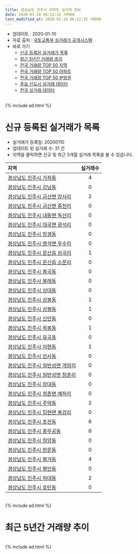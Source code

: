 ```yaml
---
title: 경상남도 진주시 아파트 실거래 정보
date: 2020-01-10 06:12:32 +0900
last_modified_at: 2020-01-10 06:12:32 +0900
---
```


* 업데이트 : 2020-01-10
* 자료 출처 : [국토교통부 실거래가 공개시스템](http://rt.molit.go.kr)
* 바로 가기
    * [신규 등록된 실거래가 목록](#신규-등록된-실거래가-목록)
    * [최근 5년간 거래량 추이](#최근-5년간-거래량-추이)
    * [전국 거래량 TOP 50 지역](https://inasie.github.io/apt-trade-info/최근-3개월-전국에서-가장-거래가-많이-발생한-지역)
    * [전국 거래량 TOP 50 아파트](https://inasie.github.io/apt-trade-info/최근-3개월-전국에서-가장-거래가-많이-발생한-아파트)
    * [전국 거래량 TOP 50 분양권](https://inasie.github.io/apt-trade-info/최근-3개월-전국에서-가장-거래가-많이-발생한-분양권)
    * [주요 신도시 실거래 데이터](https://inasie.github.io/apt-trade-info/주요-신도시)
    * [전국 실거래 데이터](https://inasie.github.io/apt-trade-info/전국)

<br>
{% include ad.html %}
<br>

# 신규 등록된 실거래가 목록
* 실거래가 등록일: 20200110
* 업데이트 된 실거래 수: 31 건
* 지역을 클릭하면 신규 및 최근 3개월 실거래 목록을 볼 수 있습니다.


|지역|실거래수|
|:---|:---:|
|[경상남도 진주시 가좌동](https://inasie.github.io/apt-trade-info/경상남도-진주시-가좌동)|4|
|[경상남도 진주시 강남동](https://inasie.github.io/apt-trade-info/경상남도-진주시-강남동)|0|
|[경상남도 진주시 금산면 장사리](https://inasie.github.io/apt-trade-info/경상남도-진주시-금산면-장사리)|2|
|[경상남도 진주시 금산면 중천리](https://inasie.github.io/apt-trade-info/경상남도-진주시-금산면-중천리)|0|
|[경상남도 진주시 내동면 독산리](https://inasie.github.io/apt-trade-info/경상남도-진주시-내동면-독산리)|0|
|[경상남도 진주시 대곡면 광석리](https://inasie.github.io/apt-trade-info/경상남도-진주시-대곡면-광석리)|0|
|[경상남도 진주시 망경동](https://inasie.github.io/apt-trade-info/경상남도-진주시-망경동)|0|
|[경상남도 진주시 명석면 우수리](https://inasie.github.io/apt-trade-info/경상남도-진주시-명석면-우수리)|0|
|[경상남도 진주시 문산읍 삼곡리](https://inasie.github.io/apt-trade-info/경상남도-진주시-문산읍-삼곡리)|1|
|[경상남도 진주시 문산읍 소문리](https://inasie.github.io/apt-trade-info/경상남도-진주시-문산읍-소문리)|0|
|[경상남도 진주시 봉곡동](https://inasie.github.io/apt-trade-info/경상남도-진주시-봉곡동)|0|
|[경상남도 진주시 봉래동](https://inasie.github.io/apt-trade-info/경상남도-진주시-봉래동)|0|
|[경상남도 진주시 상대동](https://inasie.github.io/apt-trade-info/경상남도-진주시-상대동)|0|
|[경상남도 진주시 상봉동](https://inasie.github.io/apt-trade-info/경상남도-진주시-상봉동)|1|
|[경상남도 진주시 상평동](https://inasie.github.io/apt-trade-info/경상남도-진주시-상평동)|1|
|[경상남도 진주시 신안동](https://inasie.github.io/apt-trade-info/경상남도-진주시-신안동)|0|
|[경상남도 진주시 옥봉동](https://inasie.github.io/apt-trade-info/경상남도-진주시-옥봉동)|1|
|[경상남도 진주시 유곡동](https://inasie.github.io/apt-trade-info/경상남도-진주시-유곡동)|0|
|[경상남도 진주시 이현동](https://inasie.github.io/apt-trade-info/경상남도-진주시-이현동)|1|
|[경상남도 진주시 인사동](https://inasie.github.io/apt-trade-info/경상남도-진주시-인사동)|0|
|[경상남도 진주시 일반성면 개암리](https://inasie.github.io/apt-trade-info/경상남도-진주시-일반성면-개암리)|0|
|[경상남도 진주시 일반성면 창촌리](https://inasie.github.io/apt-trade-info/경상남도-진주시-일반성면-창촌리)|0|
|[경상남도 진주시 장대동](https://inasie.github.io/apt-trade-info/경상남도-진주시-장대동)|0|
|[경상남도 진주시 정촌면 예하리](https://inasie.github.io/apt-trade-info/경상남도-진주시-정촌면-예하리)|0|
|[경상남도 진주시 주약동](https://inasie.github.io/apt-trade-info/경상남도-진주시-주약동)|2|
|[경상남도 진주시 집현면 봉강리](https://inasie.github.io/apt-trade-info/경상남도-진주시-집현면-봉강리)|0|
|[경상남도 진주시 초전동](https://inasie.github.io/apt-trade-info/경상남도-진주시-초전동)|6|
|[경상남도 진주시 충무공동](https://inasie.github.io/apt-trade-info/경상남도-진주시-충무공동)|6|
|[경상남도 진주시 칠암동](https://inasie.github.io/apt-trade-info/경상남도-진주시-칠암동)|0|
|[경상남도 진주시 판문동](https://inasie.github.io/apt-trade-info/경상남도-진주시-판문동)|0|
|[경상남도 진주시 평거동](https://inasie.github.io/apt-trade-info/경상남도-진주시-평거동)|4|
|[경상남도 진주시 평안동](https://inasie.github.io/apt-trade-info/경상남도-진주시-평안동)|0|
|[경상남도 진주시 하대동](https://inasie.github.io/apt-trade-info/경상남도-진주시-하대동)|2|
|[경상남도 진주시 호탄동](https://inasie.github.io/apt-trade-info/경상남도-진주시-호탄동)|0|


<br>
{% include ad.html %}
<br>

# 최근 5년간 거래량 추이


<div style="width:100%;">
    <canvas id="deal_progress" height="200"></canvas>
</div>

<script>
new Chart(document.getElementById("deal_progress"), {
    type: 'line',
    data: {
        labels: ['201501','201502','201503','201504','201505','201506','201507','201508','201509','201510','201511','201512','201601','201602','201603','201604','201605','201606','201607','201608','201609','201610','201611','201612','201701','201702','201703','201704','201705','201706','201707','201708','201709','201710','201711','201712','201801','201802','201803','201804','201805','201806','201807','201808','201809','201810','201811','201812','201901','201902','201903','201904','201905','201906','201907','201908','201909','201910','201911','201912','202001'],
        datasets: [{
            label: '매매',
            pointRadius: 1,
            data: [415, 354, 590, 529, 429, 369, 380, 379, 459, 608, 447, 346, 345, 354, 471, 444, 427, 446, 498, 425, 418, 556, 508, 354, 345, 427, 460, 338, 358, 342, 337, 342, 359, 275, 287, 261, 479, 353, 386, 297, 412, 304, 345, 336, 270, 385, 279, 308, 376, 308, 451, 305, 319, 318, 371, 415, 350, 630, 515, 445, 57],
            borderColor: "rgba(255, 201, 14, 1)",
            backgroundColor: "rgba(255, 201, 14, 0.5)",
            fill: false,
            lineTension: 0
        },{
            label: '전월세',
            pointRadius: 1,
            data: [279, 273, 324, 210, 180, 163, 166, 141, 191, 241, 286, 313, 333, 296, 261, 205, 185, 144, 214, 154, 155, 236, 233, 292, 245, 316, 250, 202, 218, 233, 202, 189, 172, 165, 259, 284, 383, 293, 328, 239, 246, 194, 203, 191, 181, 251, 264, 418, 437, 431, 382, 286, 331, 369, 379, 331, 263, 320, 262, 203, 34],
            borderColor: "rgba(0, 141, 185, 1)",
            backgroundColor: "rgba(0, 141, 185, 0.5)",
            fill: false,
            lineTension: 0
        }
        ]
    },
    options: {
        responsive: true,
        title: {
            display: false
        },
        tooltips: {
            mode: 'index',
            intersect: false
        },
        hover: {
            mode: 'nearest',
            intersect: true
        },
        scales: {
            xAxes: [{
                display: true,
                scaleLabel: {
                    display: true,
                    labelString: '년/월'
                }
            }],
            yAxes: [{
                display: true,
                ticks: {
                    suggestedMin: 0,
                },
                scaleLabel: {
                    display: true,
                    labelString: '실거래 수'
                }
            }]
        }
    }
});

</script>


<br>
{% include ad.html %}
<br>

